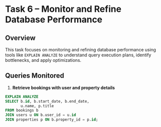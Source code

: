 # Task 6 – Monitor and Refine Database Performance

## Overview
This task focuses on monitoring and refining database performance using tools like `EXPLAIN ANALYZE` to understand query execution plans, identify bottlenecks, and apply optimizations.

## Queries Monitored
1. **Retrieve bookings with user and property details**
```sql
EXPLAIN ANALYZE
SELECT b.id, b.start_date, b.end_date,
       u.name, p.title
FROM bookings b
JOIN users u ON b.user_id = u.id
JOIN properties p ON b.property_id = p.id;
